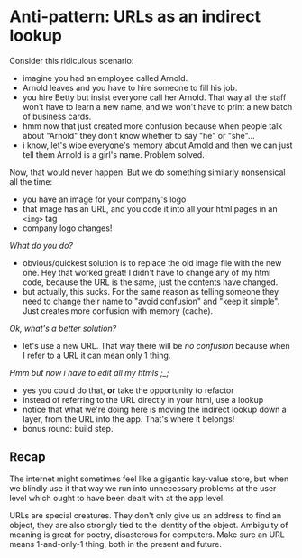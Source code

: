 Anti-pattern: URLs as an indirect lookup
====

Consider this ridiculous scenario:

- imagine you had an employee called Arnold.
- Arnold leaves and you have to hire someone to fill his job.
- you hire Betty but insist everyone call her Arnold. That way all the staff won't have to learn a new name, and we won't have to print a new batch of business cards.
- hmm now that just created more confusion because when people talk about "Arnold" they don't know whether to say "he" or "she"...
- i know, let's wipe everyone's memory about Arnold and then we can just tell them Arnold is a girl's name. Problem solved.

Now, that would never happen.  But we do something similarly nonsensical all the time:

- you have an image for your company's logo
- that image has an URL, and you code it into all your html pages in an `<img>` tag
- company logo changes!

*What do you do?*

- obvious/quickest solution is to replace the old image file with the new one.  Hey that worked great! I didn't have to change any of my html code, because the URL is the same, just the contents have changed.
- but actually, this sucks. For the same reason as telling someone they need to change their name to "avoid confusion" and "keep it simple".  Just creates more confusion with memory (cache).

*Ok, what's a better solution?*

- let's use a new URL. That way there will be *no confusion* because when I refer to a URL it can mean only 1 thing.

*Hmm but now i have to edit all my htmls ;_;*

- yes you could do that, **or** take the opportunity to refactor
- instead of referring to the URL directly in your html, use a lookup
- notice that what we're doing here is moving the indirect lookup down a layer, from the URL into the app. That's where it belongs!
- bonus round: build step.

Recap
----

The internet might sometimes feel like a gigantic key-value store, but when we blindly use it that way we run into unnecessary problems at the user level which ought to have been dealt with at the app level.

URLs are special creatures. They don't only give us an address to find an object, they are also strongly tied to the identity of the object. Ambiguity of meaning is great for poetry, disasterous for computers. Make sure an URL means 1-and-only-1 thing, both in the present and future.

